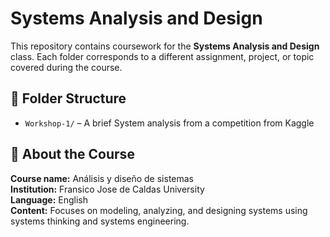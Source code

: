 # Systems Analysis and Design

This repository contains coursework for the **Systems Analysis and Design** class. Each folder corresponds to a different assignment, project, or topic covered during the course.

## 📁 Folder Structure

- `Workshop-1/` – A brief System analysis from a competition from Kaggle  


## 📌 About the Course

**Course name:** Análisis y diseño de sistemas  
**Institution:** Fransico Jose de Caldas University  
**Language:** English  
**Content:** Focuses on modeling, analyzing, and designing systems using systems thinking and systems engineering.


